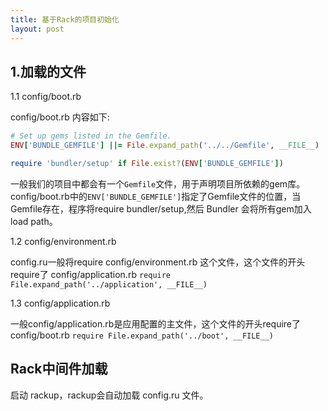 ```yaml
---
title: 基于Rack的项目初始化
layout: post
---
```


## 1.加载的文件

1.1 config/boot.rb

config/boot.rb 内容如下:

```ruby
# Set up gems listed in the Gemfile.
ENV['BUNDLE_GEMFILE'] ||= File.expand_path('../../Gemfile', __FILE__)

require 'bundler/setup' if File.exist?(ENV['BUNDLE_GEMFILE'])

```

一般我们的项目中都会有一个`Gemfile`文件，用于声明项目所依赖的gem库。
config/boot.rb中的`ENV['BUNDLE_GEMFILE']`指定了Gemfile文件的位置，当Gemfile存在，程序将require bundler/setup,然后 Bundler 会将所有gem加入load path。

1.2 config/environment.rb

config.ru一般将require config/environment.rb 这个文件，这个文件的开头require了 config/application.rb
`require File.expand_path('../application', __FILE__)`

1.3 config/application.rb

一般config/application.rb是应用配置的主文件，这个文件的开头require了 config/boot.rb
`require File.expand_path('../boot', __FILE__)`

## Rack中间件加载

启动 rackup，rackup会自动加载 config.ru 文件。

